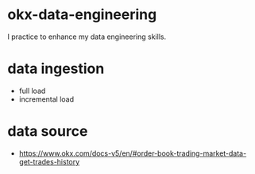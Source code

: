 # okx-data-engineering
I practice to enhance my data engineering skills.

# data ingestion
- full load
- incremental load

# data source
- https://www.okx.com/docs-v5/en/#order-book-trading-market-data-get-trades-history
